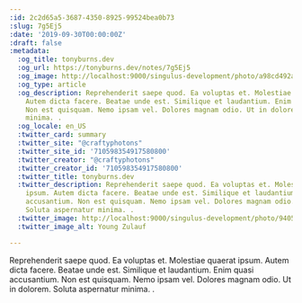 ```yaml
---
:id: 2c2d65a5-3687-4350-8925-99524bea0b73
:slug: 7g5Ej5
:date: '2019-09-30T00:00:00Z'
:draft: false
:metadata:
  :og_title: tonyburns.dev
  :og_url: https://tonyburns.dev/notes/7g5Ej5
  :og_image: http://localhost:9000/singulus-development/photo/a98cd492ab15830e58c1bb750cdb852f.jpeg
  :og_type: article
  :og_description: Reprehenderit saepe quod. Ea voluptas et. Molestiae quaerat ipsum.
    Autem dicta facere. Beatae unde est. Similique et laudantium. Enim quasi accusantium.
    Non est quisquam. Nemo ipsam vel. Dolores magnam odio. Ut in dolorem. Soluta aspernatur
    minima. .
  :og_locale: en_US
  :twitter_card: summary
  :twitter_site: "@craftyphotons"
  :twitter_site_id: '710598354917580800'
  :twitter_creator: "@craftyphotons"
  :twitter_creator_id: '710598354917580800'
  :twitter_title: tonyburns.dev
  :twitter_description: Reprehenderit saepe quod. Ea voluptas et. Molestiae quaerat
    ipsum. Autem dicta facere. Beatae unde est. Similique et laudantium. Enim quasi
    accusantium. Non est quisquam. Nemo ipsam vel. Dolores magnam odio. Ut in dolorem.
    Soluta aspernatur minima. .
  :twitter_image: http://localhost:9000/singulus-development/photo/9405525f92f5b393ab07f49c89bff587.jpeg
  :twitter_image_alt: Young Zulauf

---
```


Reprehenderit saepe quod. Ea voluptas et. Molestiae quaerat ipsum. Autem dicta facere. Beatae unde est. Similique et laudantium. Enim quasi accusantium. Non est quisquam. Nemo ipsam vel. Dolores magnam odio. Ut in dolorem. Soluta aspernatur minima. .
